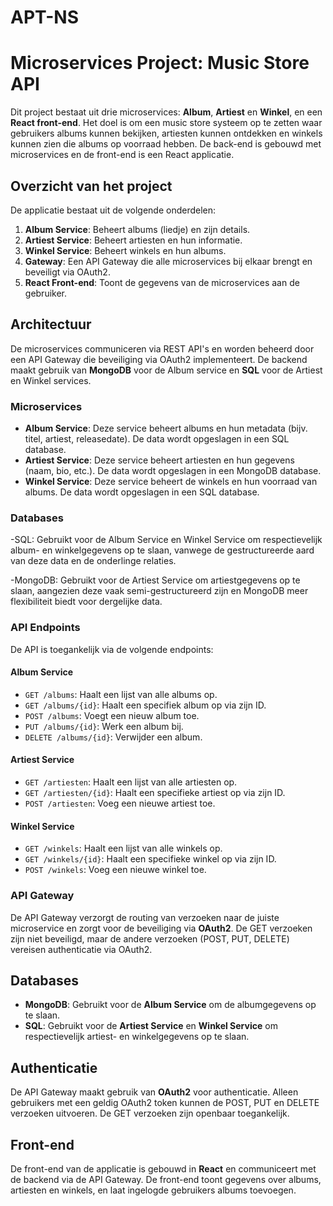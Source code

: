 # APT-NS
# Microservices Project: Music Store API

Dit project bestaat uit drie microservices: **Album**, **Artiest** en **Winkel**, en een **React front-end**. Het doel is om een music store systeem op te zetten waar gebruikers albums kunnen bekijken, artiesten kunnen ontdekken en winkels kunnen zien die albums op voorraad hebben. De back-end is gebouwd met microservices en de front-end is een React applicatie.

## Overzicht van het project

De applicatie bestaat uit de volgende onderdelen:
1. **Album Service**: Beheert albums (liedje) en zijn details.
2. **Artiest Service**: Beheert artiesten en hun informatie.
3. **Winkel Service**: Beheert winkels en hun albums.
4. **Gateway**: Een API Gateway die alle microservices bij elkaar brengt en beveiligt via OAuth2.
5. **React Front-end**: Toont de gegevens van de microservices aan de gebruiker.

## Architectuur

De microservices communiceren via REST API's en worden beheerd door een API Gateway die beveiliging via OAuth2 implementeert. De backend maakt gebruik van **MongoDB** voor de Album service en **SQL** voor de Artiest en Winkel services. 

### Microservices
- **Album Service**: Deze service beheert albums en hun metadata (bijv. titel, artiest, releasedate). De data wordt opgeslagen in een SQL database.
- **Artiest Service**: Deze service beheert artiesten en hun gegevens (naam, bio, etc.). De data wordt opgeslagen in een MongoDB database.
- **Winkel Service**: Deze service beheert de winkels en hun voorraad van albums. De data wordt opgeslagen in een SQL database.


### Databases
-SQL: Gebruikt voor de Album Service en Winkel Service om respectievelijk album- en winkelgegevens op te slaan, vanwege de gestructureerde aard van deze data en de onderlinge relaties.

-MongoDB: Gebruikt voor de Artiest Service om artiestgegevens op te slaan, aangezien deze vaak semi-gestructureerd zijn en MongoDB meer flexibiliteit biedt voor dergelijke data.

### API Endpoints
De API is toegankelijk via de volgende endpoints:

#### Album Service
- `GET /albums`: Haalt een lijst van alle albums op.
- `GET /albums/{id}`: Haalt een specifiek album op via zijn ID.
- `POST /albums`: Voegt een nieuw album toe.
- `PUT /albums/{id}`: Werk een album bij.
- `DELETE /albums/{id}`: Verwijder een album.

#### Artiest Service
- `GET /artiesten`: Haalt een lijst van alle artiesten op.
- `GET /artiesten/{id}`: Haalt een specifieke artiest op via zijn ID.
- `POST /artiesten`: Voeg een nieuwe artiest toe.

#### Winkel Service
- `GET /winkels`: Haalt een lijst van alle winkels op.
- `GET /winkels/{id}`: Haalt een specifieke winkel op via zijn ID.
- `POST /winkels`: Voeg een nieuwe winkel toe.

### API Gateway
De API Gateway verzorgt de routing van verzoeken naar de juiste microservice en zorgt voor de beveiliging via **OAuth2**. De GET verzoeken zijn niet beveiligd, maar de andere verzoeken (POST, PUT, DELETE) vereisen authenticatie via OAuth2.

## Databases
- **MongoDB**: Gebruikt voor de **Album Service** om de albumgegevens op te slaan.
- **SQL**: Gebruikt voor de **Artiest Service** en **Winkel Service** om respectievelijk artiest- en winkelgegevens op te slaan.

## Authenticatie
De API Gateway maakt gebruik van **OAuth2** voor authenticatie. Alleen gebruikers met een geldig OAuth2 token kunnen de POST, PUT en DELETE verzoeken uitvoeren. De GET verzoeken zijn openbaar toegankelijk.

## Front-end
De front-end van de applicatie is gebouwd in **React** en communiceert met de backend via de API Gateway. De front-end toont gegevens over albums, artiesten en winkels, en laat ingelogde gebruikers albums toevoegen.


